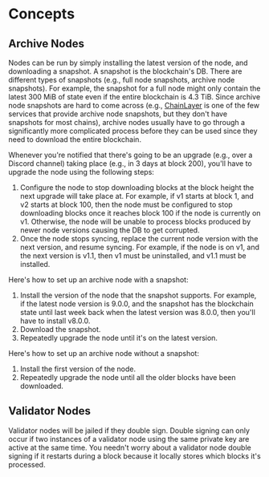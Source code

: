 # Concepts

## Archive Nodes

Nodes can be run by simply installing the latest version of the node, and downloading a snapshot. A snapshot is the blockchain's DB. There are different types of snapshots (e.g., full node snapshots, archive node snapshots). For example, the snapshot for a full node might only contain the latest 300 MiB of state even if the entire blockchain is 4.3 TiB. Since archive node snapshots are hard to come across (e.g., [ChainLayer](https://www.chainlayer.io/quicksync/) is one of the few services that provide archive node snapshots, but they don't have snapshots for most chains), archive nodes usually have to go through a significantly more complicated process before they can be used since they need to download the entire blockchain.

Whenever you're notified that there's going to be an upgrade (e.g., over a Discord channel) taking place (e.g., in 3 days at block 200), you'll have to upgrade the node using the following steps:
1. Configure the node to stop downloading blocks at the block height the next upgrade will take place at. For example, if v1 starts at block 1, and v2 starts at block 100, then the node must be configured to stop downloading blocks once it reaches block 100 if the node is currently on v1. Otherwise, the node will be unable to process blocks produced by newer node versions causing the DB to get corrupted.
2. Once the node stops syncing, replace the current node version with the next version, and resume syncing. For example, if the node is on v1, and the next version is v1.1, then v1 must be uninstalled, and v1.1 must be installed.

Here's how to set up an archive node with a snapshot:
1. Install the version of the node that the snapshot supports. For example, if the latest node version is 9.0.0, and the snapshot has the blockchain state until last week back when the latest version was 8.0.0, then you'll have to install v8.0.0.
2. Download the snapshot.
3. Repeatedly upgrade the node until it's on the latest version.

Here's how to set up an archive node without a snapshot:
1. Install the first version of the node.
2. Repeatedly upgrade the node until all the older blocks have been downloaded.

## Validator Nodes

Validator nodes will be jailed if they double sign. Double signing can only occur if two instances of a validator node using the same private key are active at the same time. You needn't worry about a validator node double signing if it restarts during a block because it locally stores which blocks it's processed.
